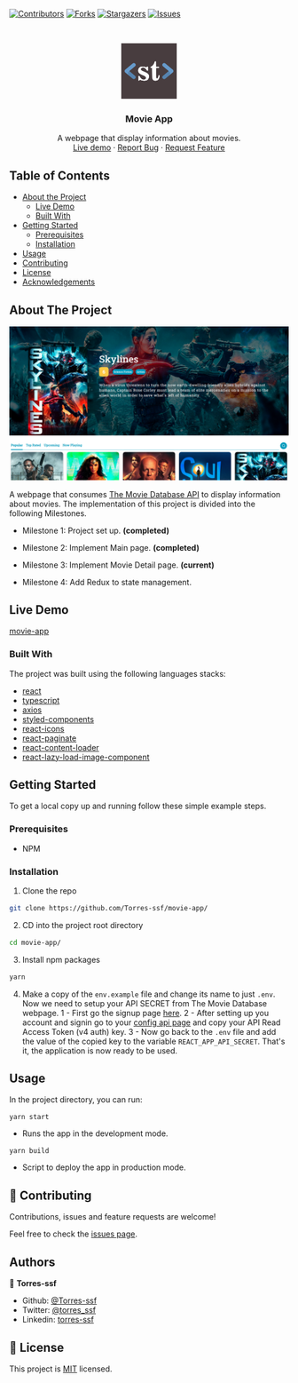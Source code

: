 [![Contributors][contributors-shield]][contributors-url]
[![Forks][forks-shield]][forks-url]
[![Stargazers][stars-shield]][stars-url]
[![Issues][issues-shield]][issues-url]

<!-- PROJECT LOGO -->
<br />
<p align="center">
    <img src="./src/assets/logo.png" alt="Logo" width="100" height="100">

  <h3 align="center">Movie App</h3>

  <p align="center">
    A webpage that display information about movies.
    <br />
    <a href="https://movieapp.torres-ssf.com/">Live demo</a>
    ·
    <a href="https://github.com/Torres-ssf/movie-app/issues">Report Bug</a>
    ·
    <a href="https://github.com/Torres-ssf/movie-app/issues">Request Feature</a>
  </p>
</p>

<!-- TABLE OF CONTENTS -->

## Table of Contents

- [About the Project](#about-the-project)
  - [Live Demo](#live-demo)
  - [Built With](#built-with)
- [Getting Started](#getting-started)
  - [Prerequisites](#prerequisites)
  - [Installation](#installation)
- [Usage](#usage)
- [Contributing](#contributing)
- [License](#license)
- [Acknowledgements](#acknowledgements)

<!-- ABOUT THE PROJECT -->

## About The Project

![](/src/assets/app-screenshot.png)

A webpage that consumes [The Movie Database API](https://developers.themoviedb.org/3/getting-started/introduction) to display information about movies. The implementation of this project is divided into the following Milestones. 

- Milestone 1: Project set up. **(completed)**

- Milestone 2: Implement Main page. **(completed)**

- Milestone 3: Implement Movie Detail page. **(current)**

- Milestone 4: Add Redux to state management.

## Live Demo

[movie-app](https://movieapp.torres-ssf.com/)

### Built With

The project was built using the following languages stacks:

- [react](https://github.com/facebook/react)
- [typescript](https://www.npmjs.com/package/typescript)
- [axios](https://www.npmjs.com/package/axios)
- [styled-components](https://github.com/styled-components/styled-components)
- [react-icons](https://github.com/react-icons/react-icons#readme)
- [react-paginate](https://www.npmjs.com/package/react-paginate)
- [react-content-loader](https://www.npmjs.com/package/react-content-loader)
- [react-lazy-load-image-component](https://www.npmjs.com/package/react-lazy-load-image-component)

<!-- GETTING STARTED -->

## Getting Started

To get a local copy up and running follow these simple example steps.

### Prerequisites

- NPM

### Installation

1. Clone the repo

```sh
git clone https://github.com/Torres-ssf/movie-app/
```

2. CD into the project root directory

```sh
cd movie-app/
```

3. Install npm packages

```sh
yarn
```

4. Make a copy of the `env.example` file and change its name to just `.env`. Now we need to setup your API SECRET from The Movie Database webpage.
 1 - First go the signup page [here](https://www.themoviedb.org/signup).
 2 - After setting up you account and signin go to your [config api page](https://www.themoviedb.org/settings/api) and copy your API Read Access Token (v4 auth) key.
 3 - Now go back to the `.env` file and add the value of the copied key to the variable `REACT_APP_API_SECRET`. That's it, the application is now ready to be used.

## Usage

In the project directory, you can run:

```JS
yarn start
```
- Runs the app in the development mode.<br />

```JS
yarn build
```
- Script to deploy the app in production mode.<br />


## 🤝 Contributing

Contributions, issues and feature requests are welcome!

Feel free to check the [issues page](https://github.com/Torres-ssf/movie-app/issues).

## Authors

👤 **Torres-ssf**

- Github: [@Torres-ssf](https://github.com/Torres-ssf)
- Twitter: [@torres_ssf](https://twitter.com/torres_ssf)
- Linkedin: [torres-ssf](https://www.linkedin.com/in/torres-ssf/)

<!-- ## Acknowledgments

<!-- LICENSE -->

## 📝 License

This project is [MIT](LICENSE.md) licensed.

<!-- MARKDOWN LINKS & IMAGES -->

[contributors-shield]: https://img.shields.io/github/contributors/Torres-ssf/movie-app.svg?style=flat-square
[contributors-url]: https://github.com/Torres-ssf/movie-app/graphs/contributors
[forks-shield]: https://img.shields.io/github/forks/Torres-ssf/movie-app.svg?style=flat-square
[forks-url]: https://github.com/Torres-ssf/movie-app/network/members
[stars-shield]: https://img.shields.io/github/stars/Torres-ssf/movie-app.svg?style=flat-square
[stars-url]: https://github.com/Torres-ssf/movie-app/stargazers
[issues-shield]: https://img.shields.io/github/issues/Torres-ssf/movie-app.svg?style=flat-square
[issues-url]: https://github.com/Torres-ssf/movie-app/issues
